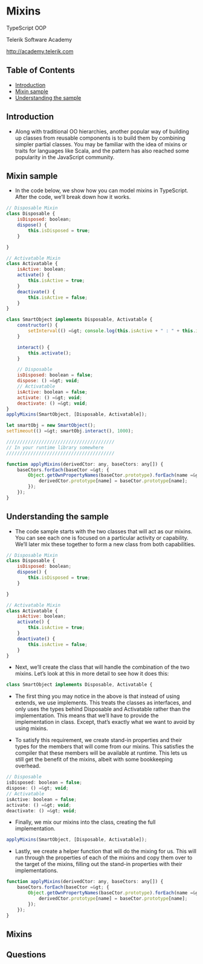 <!-- section start -->
<!-- attr: { id:'', class:'slide-title', showInPresentation:true, hasScriptWrapper:true } -->
# Mixins
<article class="signature">
	<p class="signature-course">TypeScript OOP</p>
	<p class="signature-initiative">Telerik Software Academy</p>
	<a href="http://academy.telerik.com" class="signature-link">http://academy.telerik.com</a>
</div>


<!-- attr: { showInPresentation:true, hasScriptWrapper:true } -->
# Table of Contents
- [Introduction](#introduction)
- [Mixin sample](#mixin-sample)
- [Understanding the sample](#understanding-the-sample)






<!-- section start -->
<!-- attr: { id:'introduction', class:'slide-section', showInPresentation:true, hasScriptWrapper:true } -->
<!-- # Introduction -->


<!-- attr: { showInPresentation:true, hasScriptWrapper:true } -->
# Introduction
- Along with traditional OO hierarchies, another popular way of building up classes from reusable components is to build them by combining simpler partial classes. You may be familiar with the idea of mixins or traits for languages like Scala, and the pattern has also reached some popularity in the JavaScript community.




<!-- section start -->
<!-- attr: { id:'mixin-sample', class:'slide-section', showInPresentation:true, hasScriptWrapper:true } -->
<!-- # Mixin sample -->


<!-- attr: { showInPresentation:true, hasScriptWrapper:true } -->
# Mixin sample
- In the code below, we show how you can model mixins in TypeScript. After the code, we’ll break down how it works.

```javascript
// Disposable Mixin
class Disposable {
    isDisposed: boolean;
    dispose() {
        this.isDisposed = true;
    }

}

// Activatable Mixin
class Activatable {
    isActive: boolean;
    activate() {
        this.isActive = true;
    }
    deactivate() {
        this.isActive = false;
    }
}

class SmartObject implements Disposable, Activatable {
    constructor() {
        setInterval(() =&gt; console.log(this.isActive + " : " + this.isDisposed), 500);
    }

    interact() {
        this.activate();
    }

    // Disposable
    isDisposed: boolean = false;
    dispose: () =&gt; void;
    // Activatable
    isActive: boolean = false;
    activate: () =&gt; void;
    deactivate: () =&gt; void;
}
applyMixins(SmartObject, [Disposable, Activatable]);

let smartObj = new SmartObject();
setTimeout(() =&gt; smartObj.interact(), 1000);

////////////////////////////////////////
// In your runtime library somewhere
////////////////////////////////////////

function applyMixins(derivedCtor: any, baseCtors: any[]) {
    baseCtors.forEach(baseCtor =&gt; {
        Object.getOwnPropertyNames(baseCtor.prototype).forEach(name =&gt; {
            derivedCtor.prototype[name] = baseCtor.prototype[name];
        });
    });
}

```





<!-- section start -->
<!-- attr: { id:'understanding-the-sample', class:'slide-section', showInPresentation:true, hasScriptWrapper:true } -->
<!-- # Understanding the sample -->


<!-- attr: { showInPresentation:true, hasScriptWrapper:true } -->
# Understanding the sample
- The code sample starts with the two classes that will act as our mixins. You can see each one is focused on a particular activity or capability. We’ll later mix these together to form a new class from both capabilities.

```javascript
// Disposable Mixin
class Disposable {
    isDisposed: boolean;
    dispose() {
        this.isDisposed = true;
    }

}

// Activatable Mixin
class Activatable {
    isActive: boolean;
    activate() {
        this.isActive = true;
    }
    deactivate() {
        this.isActive = false;
    }
}

```



<!-- attr: { showInPresentation:true, hasScriptWrapper:true } -->
<!-- # Understanding the sample -->
- Next, we’ll create the class that will handle the combination of the two mixins. Let’s look at this in more detail to see how it does this:

```javascript
class SmartObject implements Disposable, Activatable {

```

- The first thing you may notice in the above is that instead of using extends, we use implements. This treats the classes as interfaces, and only uses the types behind Disposable and Activatable rather than the implementation. This means that we’ll have to provide the implementation in class. Except, that’s exactly what we want to avoid by using mixins.


<!-- attr: { showInPresentation:true, hasScriptWrapper:true } -->
<!-- # Understanding the sample -->
- To satisfy this requirement, we create stand-in properties and their types for the members that will come from our mixins. This satisfies the compiler that these members will be available at runtime. This lets us still get the benefit of the mixins, albeit with some bookkeeping overhead.

```javascript
// Disposable
isDisposed: boolean = false;
dispose: () =&gt; void;
// Activatable
isActive: boolean = false;
activate: () =&gt; void;
deactivate: () =&gt; void;

```



<!-- attr: { showInPresentation:true, hasScriptWrapper:true } -->
<!-- # Understanding the sample -->
- Finally, we mix our mixins into the class, creating the full implementation.

```javascript
applyMixins(SmartObject, [Disposable, Activatable]);

```

- Lastly, we create a helper function that will do the mixing for us. This will run through the properties of each of the mixins and copy them over to the target of the mixins, filling out the stand-in properties with their implementations.


<!-- attr: { showInPresentation:true, hasScriptWrapper:true } -->
<!-- # Understanding the sample -->

```javascript
function applyMixins(derivedCtor: any, baseCtors: any[]) {
    baseCtors.forEach(baseCtor =&gt; {
        Object.getOwnPropertyNames(baseCtor.prototype).forEach(name =&gt; {
            derivedCtor.prototype[name] = baseCtor.prototype[name];
        });
    });
}


```





<!-- section start -->
<!-- attr: { id:'', class:'slide-questions', showInPresentation:true, hasScriptWrapper:true } -->
# Mixins
## Questions




